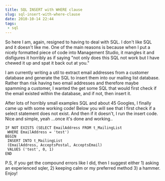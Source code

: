 ```yaml
---
title: SQL INSERT with WHERE clause
slug: sql-insert-with-where-clause
date: 2010-10-14 22:44
tags: 
 - sql
---
```

So here I am, again, resigned to having to deal with SQL. I don't like SQL and it doesn't like me. One of the main reasons is because when I put a nicely formatted piece of code into Management Studio, it mangles it and disfigures it horribly as if saying "not only does this SQL not work but I have chewed it up and spat it back out at you."

I am currently writing a util to extract email addresses from a customer database and generate the SQL to insert them into our mailing list database. Rather than risk having two email addresses and therefore maybe spamming a customer, I wanted the get some SQL that would first check if the email existed within the database, and if not, then insert it.

After lots of horribly small examples SQL and about 45 Googles, I finally came up with some working code! Below you will see that I first check if a select statement does not exist. And then if it doesn't, I run the insert code. Nice and simple, yeah ...once it's done and working..

    IF NOT EXISTS (SELECT EmailAddress FROM t_MailingList
     WHERE EmailAddress = 'test') 
    BEGIN
     INSERT INTO t_MailingList
     (EmailAddress, AcceptsPostal, AcceptsEmail)
     VALUES ('test', 0, 1) 
    END

P.S, if you get the compound errors like I did, then I suggest either 1) asking an experienced sqler, 2) keeping calm or my preferred method 3) a hammer. Enjoy!